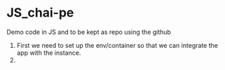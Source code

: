 # JS_chai-pe
Demo code in JS and to be kept as repo using the github

1. First we need to set up the env/container so that we can integrate the app with the instance.
2.